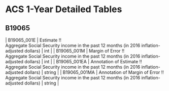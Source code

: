 # ACS 1-Year Detailed Tables

## B19065

| B19065_001E | Estimate !!<br>Aggregate Social Security income in the past 12 months (in 2016 inflation-adjusted dollars) | int |
| B19065_001M | Margin of Error !!<br>Aggregate Social Security income in the past 12 months (in 2016 inflation-adjusted dollars) | int |
| B19065_001EA | Annotation of Estimate !!<br>Aggregate Social Security income in the past 12 months (in 2016 inflation-adjusted dollars) | string |
| B19065_001MA | Annotation of Margin of Error !!<br>Aggregate Social Security income in the past 12 months (in 2016 inflation-adjusted dollars) | string |

